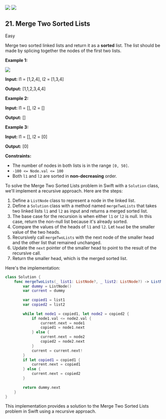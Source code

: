 [![](https://img.shields.io/github/stars/javadev/LeetCode-in-All?label=Stars&style=flat-square)](https://github.com/javadev/LeetCode-in-All)
[![](https://img.shields.io/github/forks/javadev/LeetCode-in-All?label=Fork%20me%20on%20GitHub%20&style=flat-square)](https://github.com/javadev/LeetCode-in-All/fork)

## 21\. Merge Two Sorted Lists

Easy

Merge two sorted linked lists and return it as a **sorted** list. The list should be made by splicing together the nodes of the first two lists.

**Example 1:**

![](https://assets.leetcode.com/uploads/2020/10/03/merge_ex1.jpg)

**Input:** l1 = [1,2,4], l2 = [1,3,4]

**Output:** [1,1,2,3,4,4] 

**Example 2:**

**Input:** l1 = [], l2 = []

**Output:** [] 

**Example 3:**

**Input:** l1 = [], l2 = [0]

**Output:** [0] 

**Constraints:**

*   The number of nodes in both lists is in the range `[0, 50]`.
*   `-100 <= Node.val <= 100`
*   Both `l1` and `l2` are sorted in **non-decreasing** order.

To solve the Merge Two Sorted Lists problem in Swift with a `Solution` class, we'll implement a recursive approach. Here are the steps:

1. Define a `ListNode` class to represent a node in the linked list.
2. Define a `Solution` class with a method named `mergeTwoLists` that takes two linked lists `l1` and `l2` as input and returns a merged sorted list.
3. The base case for the recursion is when either `l1` or `l2` is null. In this case, return the non-null list because it's already sorted.
4. Compare the values of the heads of `l1` and `l2`. Let `head` be the smaller value of the two heads.
5. Recursively call `mergeTwoLists` with the next node of the smaller head and the other list that remained unchanged.
6. Update the `next` pointer of the smaller head to point to the result of the recursive call.
7. Return the smaller head, which is the merged sorted list.

Here's the implementation:

```swift
class Solution {
    func mergeTwoLists(_ list1: ListNode?, _ list2: ListNode?) -> ListNode? {
        var dummy = ListNode()
        var current = dummy
        
        var copied1 = list1
        var copied2 = list2
        
        while let node1 = copied1, let node2 = copied2 {
            if node1.val <= node2.val {
                current.next = node1
                copied1 = node1.next
            } else {
                current.next = node2
                copied2 = node2.next
            }
            current = current.next!
        }
        if let copied1 = copied1 {
            current.next = copied1
        } else {
            current.next = copied2
        }
        
        return dummy.next
    }
}
```

This implementation provides a solution to the Merge Two Sorted Lists problem in Swift using a recursive approach.